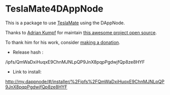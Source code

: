# TeslaMate4DAppNode
This is a package to use [TeslaMate](https://github.com/adriankumpf/teslamate) using the DAppNode.

Thanks to [Adrian Kumpf](https://github.com/adriankumpf) for maintain [this awesome project open source](https://github.com/adriankumpf/teslamate).

To thank him for his work, consider [making a donation](https://www.paypal.com/donate/?cmd=_s-xclick&hosted_button_id=YE4CPXRAV9CVL&source=url).

- Release hash :

/ipfs/QmWaDxiHuqxE9ChnMJNLpQP9JnX8pqpPgdwjfQp8ze8HYF

- Link to install:

http://my.dappnode/#/installer/%2Fipfs%2FQmWaDxiHuqxE9ChnMJNLpQP9JnX8pqpPgdwjfQp8ze8HYF
